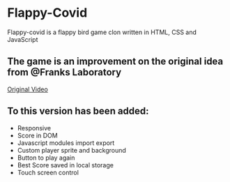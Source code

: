 # Flappy-Covid
Flappy-covid is a flappy bird game clon written in HTML, CSS and JavaScript

## The game is an improvement on the original idea from @Franks Laboratory
[Original Video](https://www.youtube.com/watch?v=lGJ9i6CYKyQ)

## To this version has been added:
- Responsive
- Score in DOM
- Javascript modules import export
- Custom player sprite and background
- Button to play again
- Best Score saved in local storage
- Touch screen control
